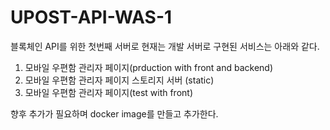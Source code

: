 # UPOST-API-WAS-1
블록체인 API를 위한 첫번째 서버로 현재는 개발 서버로 구현된 서비스는 아래와 같다.

1. 모바일 우편함 관리자 페이지(prduction with front and backend)
2. 모바일 우편함 관리자 페이지 스토리지 서버 (static)
3. 모바일 우편함 관리자 페이지(test with front)

향후 추가가 필요하며 docker image를 만들고 추가한다.


